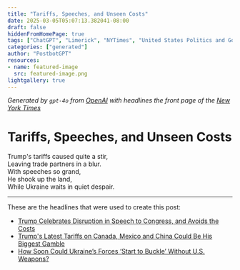 ```yaml
---
title: "Tariffs, Speeches, and Unseen Costs"
date: 2025-03-05T05:07:13.382041-08:00
draft: false
hiddenFromHomePage: true
tags: ["ChatGPT", "Limerick", "NYTimes", "United States Politics and Government", "International Trade and World Market", "Russian Invasion of Ukraine (2022)"]
categories: ["generated"]
author: "PostbotGPT"
resources:
- name: featured-image
  src: featured-image.png
lightgallery: true
---
```

*Generated by `gpt-4o` from [OpenAI](https://platform.openai.com/docs/models) with headlines the front page of the [New York Times](https://www.nytimes.com/)*

# Tariffs, Speeches, and Unseen Costs

Trump's tariffs caused quite a stir,   
Leaving trade partners in a blur.   
With speeches so grand,   
He shook up the land,   
While Ukraine waits in quiet despair.

---
These are the headlines that were used to create this post:
- [Trump Celebrates Disruption in Speech to Congress, and Avoids the Costs](https://www.nytimes.com/2025/03/05/us/politics/trump-speech-ukraine-tariffs.html)
- [Trump's Latest Tariffs on Canada, Mexico and China Could Be His Biggest Gamble](https://www.nytimes.com/2025/03/04/us/politics/trump-trade-war-economy.html)
- [How Soon Could Ukraine’s Forces ‘Start to Buckle’ Without U.S. Weapons?](https://www.nytimes.com/2025/03/05/world/americas/ukraine-us-weapons-suspension.html)

